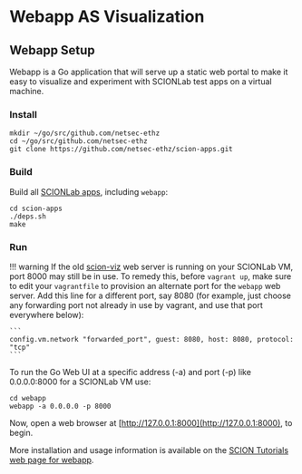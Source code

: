 Webapp AS Visualization
=========================

## Webapp Setup
Webapp is a Go application that will serve up a static web portal to make it easy to visualize and experiment with SCIONLab test apps on a virtual machine.

### Install
```shell
mkdir ~/go/src/github.com/netsec-ethz
cd ~/go/src/github.com/netsec-ethz
git clone https://github.com/netsec-ethz/scion-apps.git
```

### Build
Build all [SCIONLab apps](https://github.com/netsec-ethz/scion-apps), including `webapp`:
```shell
cd scion-apps
./deps.sh
make
```

### Run
!!! warning
    If the old [scion-viz](https://github.com/netsec-ethz/scion-viz) web server is running on your SCIONLab VM, port 8000 may still be in use. To remedy this, before `vagrant up`, make sure to edit your `vagrantfile` to provision an alternate port for the `webapp` web server. Add this line for a different port, say 8080 (for example, just choose any forwarding port not already in use by vagrant, and use that port everywhere below):

    ```
    config.vm.network "forwarded_port", guest: 8080, host: 8080, protocol: "tcp"
    ```

To run the Go Web UI at a specific address (-a) and port (-p) like 0.0.0.0:8000 for a SCIONLab VM use:
```shell
cd webapp
webapp -a 0.0.0.0 -p 8000
```
Now, open a web browser at [http://127.0.0.1:8000](http://127.0.0.1:8000), to begin.

More installation and usage information is available on the [SCION Tutorials web page for webapp](https://netsec-ethz.github.io/scion-tutorials/as_visualization/webapp/).
